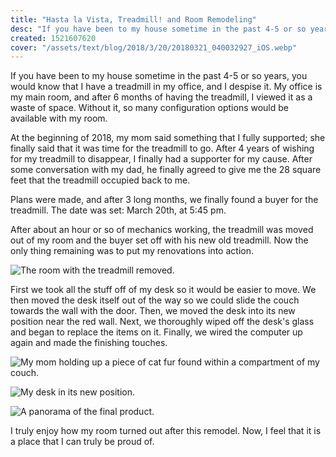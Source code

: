 ```yaml
---
title: "Hasta la Vista, Treadmill! and Room Remodeling"
desc: "If you have been to my house sometime in the past 4-5 or so years, you would know that I have a treadmill in my office, and I despise it. My office is my main room, and after 6 months of having the treadmill, I viewed it as a waste of space. Without it, so many configuration options would be available with my room. However, circumstances presented itself to where I could get rid of it..."
created: 1521607620
cover: "/assets/text/blog/2018/3/20/20180321_040032927_iOS.webp"
---
```


If you have been to my house sometime in the past 4-5 or so years, you would know that I have a treadmill in my office, and I despise it. My office is my main room, and after 6 months of having the treadmill, I viewed it as a waste of space. Without it, so many configuration options would be available with my room.

At the beginning of 2018, my mom said something that I fully supported; she finally said that it was time for the treadmill to go. After 4 years of wishing for my treadmill to disappear, I finally had a supporter for my cause. After some conversation with my dad, he finally agreed to give me the 28 square feet that the treadmill occupied back to me.

Plans were made, and after 3 long months, we finally found a buyer for the treadmill. The date was set: March 20th, at 5:45 pm.

After about an hour or so of mechanics working, the treadmill was moved out of my room and the buyer set off with his new old treadmill. Now the only thing remaining was to put my renovations into action.

![The room with the treadmill removed.](/assets/text/blog/2018/3/20/20180321_020957347_iOS.webp)

First we took all the stuff off of my desk so it would be easier to move. We then moved the desk itself out of the way so we could slide the couch towards the wall with the door. Then, we moved the desk into its new position near the red wall. Next, we thoroughly wiped off the desk's glass and began to replace the items on it. Finally, we wired the computer up again and made the finishing touches.

![My mom holding up a piece of cat fur found within a compartment of my couch.](/assets/text/blog/2018/3/20/20180321_030850543_iOS.webp)

![My desk in its new position.](/assets/text/blog/2018/3/20/20180321_040000077_iOS.webp)

![A panorama of the final product.](/assets/text/blog/2018/3/20/20180321_040032927_iOS.webp)

I truly enjoy how my room turned out after this remodel. Now, I feel that it is a place that I can truly be proud of.


